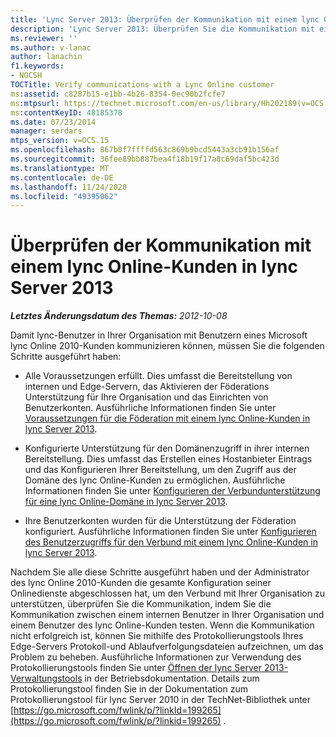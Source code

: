 ```yaml
---
title: 'Lync Server 2013: Überprüfen der Kommunikation mit einem lync Online-Kunden'
description: 'Lync Server 2013: Überprüfen Sie die Kommunikation mit einem lync Online-Kunden.'
ms.reviewer: ''
ms.author: v-lanac
author: lanachin
f1.keywords:
- NOCSH
TOCTitle: Verify communications with a Lync Online customer
ms:assetid: c8287b15-e1bb-4b26-8354-0ec90b2fcfe7
ms:mtpsurl: https://technet.microsoft.com/en-us/library/Hh202189(v=OCS.15)
ms:contentKeyID: 48185378
ms.date: 07/23/2014
manager: serdars
mtps_version: v=OCS.15
ms.openlocfilehash: 867b0f7ffffd563c869b9bcd5443a3cb91b156af
ms.sourcegitcommit: 36fee89bb887bea4f18b19f17a8c69daf5bc423d
ms.translationtype: MT
ms.contentlocale: de-DE
ms.lasthandoff: 11/24/2020
ms.locfileid: "49395062"
---
```

# <a name="verify-communications-with-a-lync-online-customer-in-lync-server-2013"></a>Überprüfen der Kommunikation mit einem lync Online-Kunden in lync Server 2013

<div data-xmlns="http://www.w3.org/1999/xhtml">

<div class="topic" data-xmlns="http://www.w3.org/1999/xhtml" data-msxsl="urn:schemas-microsoft-com:xslt" data-cs="https://msdn.microsoft.com/">

<div data-asp="https://msdn2.microsoft.com/asp">



</div>

<div id="mainSection">

<div id="mainBody">

<span> </span>

_**Letztes Änderungsdatum des Themas:** 2012-10-08_

Damit lync-Benutzer in Ihrer Organisation mit Benutzern eines Microsoft lync Online 2010-Kunden kommunizieren können, müssen Sie die folgenden Schritte ausgeführt haben:

  - Alle Voraussetzungen erfüllt. Dies umfasst die Bereitstellung von internen und Edge-Servern, das Aktivieren der Föderations Unterstützung für Ihre Organisation und das Einrichten von Benutzerkonten. Ausführliche Informationen finden Sie unter [Voraussetzungen für die Föderation mit einem lync Online-Kunden in lync Server 2013](lync-server-2013-prerequisites-for-federating-with-a-lync-online-customer.md).

  - Konfigurierte Unterstützung für den Domänenzugriff in ihrer internen Bereitstellung. Dies umfasst das Erstellen eines Hostanbieter Eintrags und das Konfigurieren Ihrer Bereitstellung, um den Zugriff aus der Domäne des lync Online-Kunden zu ermöglichen. Ausführliche Informationen finden Sie unter [Konfigurieren der Verbundunterstützung für eine lync Online-Domäne in lync Server 2013](lync-server-2013-configure-federation-support-for-a-lync-online-domain.md).

  - Ihre Benutzerkonten wurden für die Unterstützung der Föderation konfiguriert. Ausführliche Informationen finden Sie unter [Konfigurieren des Benutzerzugriffs für den Verbund mit einem lync Online-Kunden in lync Server 2013](lync-server-2013-configure-user-access-for-federation-with-a-lync-online-customer.md).

Nachdem Sie alle diese Schritte ausgeführt haben und der Administrator des lync Online 2010-Kunden die gesamte Konfiguration seiner Onlinedienste abgeschlossen hat, um den Verbund mit Ihrer Organisation zu unterstützen, überprüfen Sie die Kommunikation, indem Sie die Kommunikation zwischen einem internen Benutzer in Ihrer Organisation und einem Benutzer des lync Online-Kunden testen. Wenn die Kommunikation nicht erfolgreich ist, können Sie mithilfe des Protokollierungstools Ihres Edge-Servers Protokoll-und Ablaufverfolgungsdateien aufzeichnen, um das Problem zu beheben. Ausführliche Informationen zur Verwendung des Protokollierungstools finden Sie unter [Öffnen der lync Server 2013-Verwaltungstools](lync-server-2013-open-lync-server-administrative-tools.md) in der Betriebsdokumentation. Details zum Protokollierungstool finden Sie in der Dokumentation zum Protokollierungstool für lync Server 2010 in der TechNet-Bibliothek unter [https://go.microsoft.com/fwlink/p/?linkId=199265](https://go.microsoft.com/fwlink/p/?linkid=199265) .

</div>

<span> </span>

</div>

</div>

</div>


